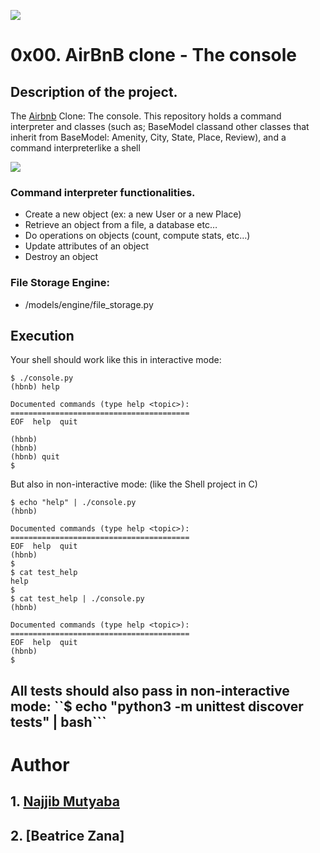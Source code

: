 ![](https://github.com/bdbaraban/AirBnB_clone_v2/blob/master/assets/hbnb_logo.png)
# 0x00. AirBnB clone - The console
## Description of the project.
The [Airbnb](https://www.airbnb.com/) Clone: The console. This repository holds a command interpreter and classes (such as; BaseModel classand other classes that inherit from BaseModel: Amenity, City, State, Place, Review), and a command interpreterlike a shell

![](https://github.com/bdbaraban/AirBnB_clone_v2/blob/master/assets/hbnb_stack.png)
### Command interpreter functionalities.
* Create a new object (ex: a new User or a new Place)
* Retrieve an object from a file, a database etc…
* Do operations on objects (count, compute stats, etc…)
* Update attributes of an object
* Destroy an object

### File Storage Engine:
* /models/engine/file_storage.py

## Execution
Your shell should work like this in interactive mode:
```
$ ./console.py
(hbnb) help

Documented commands (type help <topic>):
========================================
EOF  help  quit

(hbnb) 
(hbnb) 
(hbnb) quit
$
```
But also in non-interactive mode: (like the Shell project in C)
```
$ echo "help" | ./console.py
(hbnb)

Documented commands (type help <topic>):
========================================
EOF  help  quit
(hbnb) 
$
$ cat test_help
help
$
$ cat test_help | ./console.py
(hbnb)

Documented commands (type help <topic>):
========================================
EOF  help  quit
(hbnb) 
$
```
All tests should also pass in non-interactive mode: 
``$ echo "python3 -m unittest discover tests" | bash```
---
# Author
## 1. [Najjib Mutyaba](https://www.linkedin.com/in/najjib-mutyaba/)
## 2. [Beatrice Zana]
